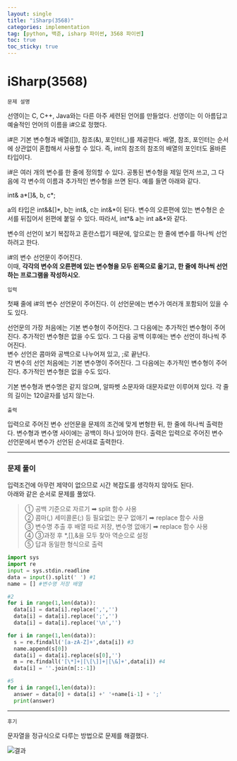 ```yaml
---
layout: single
title: "iSharp(3568)"
categories: implementation
tag: [python, 백준, isharp 파이썬, 3568 파이썬]
toc: true
toc_sticky: true
---
```


# iSharp(3568)

`문제 설명`

선영이는 C, C++, Java와는 다른 아주 세련된 언어를 만들었다.
선영이는 이 아름답고 예술적인 언어의 이름을 i#으로 정했다.

i#은 기본 변수형과 배열([]), 참조(&), 포인터(\_)를 제공한다. 배열, 참조, 포인터는 순서에 상관없이 혼합해서 사용할 수 있다. 즉, int의 참조의 참조의 배열의 포인터도 올바른 타입이다.

i#은 여러 개의 변수를 한 줄에 정의할 수 있다. 공통된 변수형을 제일 먼저 쓰고, 그 다음에 각 변수의 이름과 추가적인 변수형을 쓰면 된다. 예를 들면 아래와 같다.

int& a*[]&, b, c*;

a의 타입은 int&&[]\*, b는 int&, c는 int&\*이 된다. 변수의 오른편에 있는 변수형은 순서를 뒤집어서 왼편에 붙일 수 있다. 따라서, int*& a는 int a&*와 같다.

변수의 선언이 보기 복잡하고 혼란스럽기 때문에, 앞으로는 한 줄에 변수를 하나씩 선언하려고 한다.

i#의 변수 선언문이 주어진다.  
이때, **각각의 변수의 오른편에 있는 변수형을 모두 왼쪽으로 옮기고, 한 줄에 하나씩 선언하는 프로그램을 작성하시오**.

`입력`

첫째 줄에 i#의 변수 선언문이 주어진다. 이 선언문에는 변수가 여러개 포함되어 있을 수도 있다.

선언문의 가장 처음에는 기본 변수형이 주어진다. 그 다음에는 추가적인 변수형이 주어진다. 추가적인 변수형은 없을 수도 있다. 그 다음 공백 이후에는 변수 선언이 하나씩 주어진다.  
변수 선언은 콤마와 공백으로 나누어져 있고, ;로 끝난다.  
각 변수의 선언 처음에는 기본 변수명이 주어진다. 그 다음에는 추가적인 변수형이 주어진다. 추가적인 변수형은 없을 수도 있다.

기본 변수형과 변수명은 같지 않으며, 알파벳 소문자와 대문자로만 이루어져 있다. 각 줄의 길이는 120글자를 넘지 않는다.

`출력`

입력으로 주어진 변수 선언문을 문제의 조건에 맞게 변형한 뒤, 한 줄에 하나씩 출력한다. 변수형과 변수명 사이에는 공백이 하나 있어야 한다. 출력은 입력으로 주어진 변수 선언문에서 변수가 선언된 순서대로 출력한다.

---

### 문제 풀이

입력조건에 아무런 제약이 없으므로 시간 복잡도를 생각하지 않아도 된다.  
아래와 같은 순서로 문제를 풀었다.

> ① 공백 기준으로 자르기 ➡︎ split 함수 사용  
> ② 콤마(,) 세미콜론(;) 등 필요없는 문구 없애기 ➡︎ replace 함수 사용  
> ③ 변수명 추출 후 배열 따로 저장, 변수명 없애기 ➡︎ replace 함수 사용  
> ④ ③과정 후 \*,[],&을 모두 찾아 역순으로 설정  
> ⑤ 답과 동일한 형식으로 출력

```python
import sys
import re
input = sys.stdin.readline
data = input().split(' ') #1
name = [] #변수명 저장 배열

#2
for i in range(1,len(data)):
  data[i] = data[i].replace(',','')
  data[i] = data[i].replace(';','')
  data[i] = data[i].replace('\n','')

for i in range(1,len(data)):
  s = re.findall('[a-zA-Z]+',data[i]) #3
  name.append(s[0])
  data[i] = data[i].replace(s[0],'')
  m = re.findall('[\*]+|[\[\]]+|[\&]+',data[i]) #4
  data[i] = ''.join(m[::-1])

#5
for i in range(1,len(data)):
  answer = data[0] + data[i] +' '+name[i-1] + ';'
  print(answer)
```

---

`후기`

문자열을 정규식으로 다루는 방법으로 문제를 해결했다.

![결과](https://user-images.githubusercontent.com/40657327/142817272-37b30f06-b783-4928-bf29-c1636843ac6d.png)
